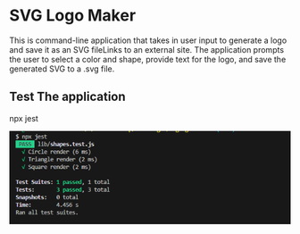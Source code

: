 # SVG Logo Maker

This is command-line application that takes in user input to generate a logo and save it as an SVG fileLinks to an external site. The application prompts the user to select a color and shape, provide text for the logo, and save the generated SVG to a .svg file.

## Test The application

npx jest

![Alt text](jest.png)